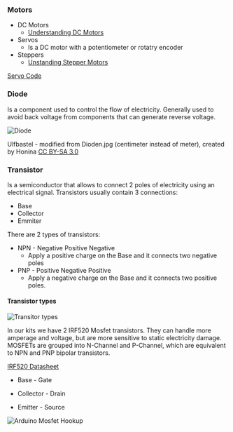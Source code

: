 ### Motors

* DC Motors
  * [Understanding DC Motors](https://nationalmaglab.org/education/magnet-academy/watch-play/interactive/dc-motor)
* Servos
  * Is a DC motor with a potentiometer or rotatry encoder
* Steppers
  * [Unstanding Stepper Motors](https://en.wikipedia.org/wiki/Stepper_motor#/media/File:StepperMotor.gif)

[Servo Code](https://github.com/zevenrodriguez/CIM542-642/blob/master/arduino/servoKnob/servoKnob.ino)


### Diode

Is a component used to control the flow of electricity. Generally used to avoid back voltage from components that can generate reverse voltage.

![Diode](https://upload.wikimedia.org/wikipedia/commons/thumb/6/60/Dioden2.jpg/220px-Dioden2.jpg)

Ulfbastel - modified from Dioden.jpg (centimeter instead of meter), created by Honina [CC BY-SA 3.0](http://creativecommons.org/licenses/by-sa/3.0/)


### Transistor

Is a semiconductor that allows to connect 2 poles of electricity using an electrical signal. Transistors usually contain 3 connections:

* Base
* Collector
* Emmiter

There are 2 types of transistors:

* NPN - Negative Positive Negative
  * Apply a positive charge on the Base and it connects two negative poles
* PNP - Positive Negative Positive
  * Apply a negative charge on the Base and it connects two positive poles.


#### Transistor types

![Transitor types](http://3.bp.blogspot.com/-O3T6bn5xZFM/T8d0R8qGjGI/AAAAAAAAB64/eruuB7JwCIA/s1600/transistors-package.png)

In our kits we have 2 IRF520 Mosfet transistors. They can handle more amperage and voltage, but are more sensitive to static electricity damage. MOSFETs are grouped into N-Channel and P-Channel, which are equivalent to NPN and PNP bipolar transistors.

[IRF520 Datasheet](http://pdf.datasheetcatalog.com/datasheet/fairchild/IRF520.pdf)

* Base - Gate

* Collector - Drain

* Emitter - Source

![Arduino Mosfet Hookup](../BreadboardExamples/mosfet_bb.jpg)
